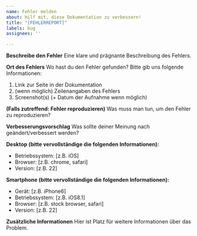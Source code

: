 ```yaml
---
name: Fehler melden
about: Hilf mit, diese Dokumentation zu verbessern!
title: "[FEHLERREPORT]"
labels: bug
assignees: ''

---
```


**Beschreibe den Fehler**
Eine klare und prägnante Beschreibung des Fehlers.

**Ort des Fehlers**
Wo hast du den Fehler gefunden? Bitte gib uns folgende Informationen:
1. Link zur Seite in der Dokumentation
2. (wenn möglich) Zeilenangaben des Fehlers
3. Screenshot(s) (+ Datum der Aufnahme wenn möglich)

**(Falls zutreffend: Fehler reproduzieren)**
Was muss man tun, um den Fehler zu reproduzieren?

**Verbesserungsvorschlag**
Was sollte deiner Meinung nach geändert/verbessert werden?

**Desktop (bitte vervollständige die folgenden Informationen):**
 - Betriebssystem: [z.B. iOS]
 - Browser: [z.B. chrome, safari]
 - Version: [z.B. 22]

**Smartphone (bitte vervollständige die folgenden Informationen):**
 - Gerät: [z.B. iPhone6]
 - Betriebssystem: [z.B. iOS8.1]
 - Browser: [z.B. stock browser, safari]
 - Version: [z.B. 22]

**Zusätzliche Informationen**
Hier ist Platz für weitere Informationen über das Problem.
